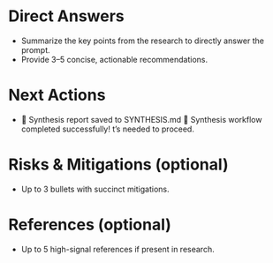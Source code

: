 # Direct Answers
- Summarize the key points from the research to directly answer the prompt.
- Provide 3–5 concise, actionable recommendations.

# Next Actions
- 📄 Synthesis report saved to SYNTHESIS.md
🎉 Synthesis workflow completed successfully!
t’s needed to proceed.

# Risks & Mitigations (optional)
- Up to 3 bullets with succinct mitigations.

# References (optional)
- Up to 5 high-signal references if present in research.